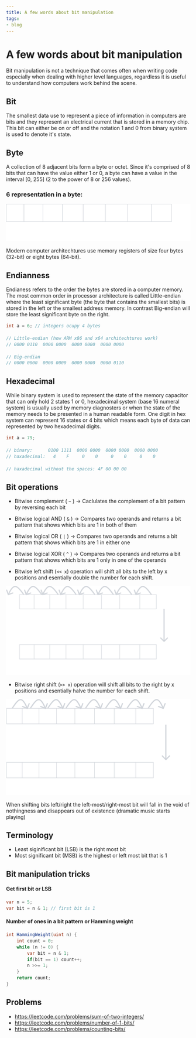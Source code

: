 ```yaml
---
title: A few words about bit manipulation
tags:
- blog
---
```


# A few words about bit manipulation

Bit manipulation is not a technique that comes often when writing code especially when dealing with higher level languages, regardless it is useful to understand how computers work behind the scene.

## Bit
The smallest data use to represent a piece of information in computers are bits and they represent an electrical current that is stored in a memory chip. This bit can either be on or off and the notation 1 and 0 from binary system is used to denote it's state.

## Byte
A collection of 8 adjacent bits form a byte or octet. Since it's comprised of 8 bits that can have the value either 1 or 0, a byte can have a value in the interval [0, 255] (2 to the power of 8 or 256 values).

### 6 representation in a byte:
![image](/bits.svg)

Modern computer architechtures use memory registers of size four bytes (32-bit) or eight bytes (64-bit). 

## Endianness 

Endianess refers to the order the bytes are stored in a computer memory. The most common order in processor architecture is called Little-endian where the least significant byte (the byte that contains the smallest bits) is stored in the left or the smallest address memory. In contrast Big-endian will store the least significant byte on the right.

```cs
int a = 6; // integers ocupy 4 bytes 

// Little-endian (how ARM x86 and x64 architechtures work)
// 0000 0110  0000 0000  0000 0000  0000 0000

// Big-endian
// 0000 0000  0000 0000  0000 0000  0000 0110 
```

## Hexadecimal 

While binary system is used to represent the state of the memory capacitor that can only hold 2 states 1 or 0, hexadecimal system (base 16 numeral system) is usually used by memory diagnosters or when the state of the memory needs to be presented in a human readable form. One digit in hex system can represent 16 states or 4 bits which means each byte of data can represented by two hexadecimal digits.

```cs
int a = 79;

// binary:      0100 1111  0000 0000  0000 0000  0000 0000
// haxadecimal:   4    F     0    0     0    0     0    0

// haxadecimal without the spaces: 4F 00 00 00
```

## Bit operations

- Bitwise complement ( `~` ) -> 
Caclulates the complement of a bit pattern by reversing each bit

- Bitwise logical AND ( `&` ) ->
Compares two operands and returns a bit pattern that shows which bits are 1 in both of them

- Bitwise logical OR ( `|` ) ->
Compares two operands and returns a bit pattern that shows which bits are 1 in either one

- Bitwise logical XOR ( `^` ) ->
Compares two operands and returns a bit pattern that shows which bits are 1 only in one of the operands

- Bitwise left shift (`<< x`) operation will shift all bits to the left by x positions and esentially double the number for each shift.

![image](/left-shift.svg)


- Bitwise right shift (`>> x`) operation will shift all bits to the right by x positions and esentially halve the number for each shift.

![image](/right-shift.svg)

When shifting bits left/right the left-most/right-most bit will fall in the void of nothingness and disappears out of existence (dramatic music starts playing)

## Terminology

- Least siginificant bit (LSB) is the right most bit
- Most significant bit (MSB) is the highest or left most bit that is 1

## Bit manipulation tricks

#### Get first bit or LSB
```cs
var n = 5;
var bit = n & 1; // first bit is 1
```

#### Number of ones in a bit pattern or Hamming weight 
```cs
int HammingWeight(uint n) {
    int count = 0;
    while (n != 0) {
        var bit = n & 1;
        if(bit == 1) count++;
        n >>= 1;
    }
    return count;        
}
```

## Problems
- https://leetcode.com/problems/sum-of-two-integers/
- https://leetcode.com/problems/number-of-1-bits/
- https://leetcode.com/problems/counting-bits/
